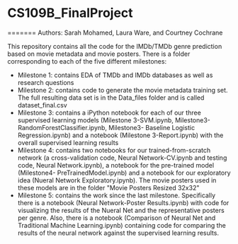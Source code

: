 # CS109B_FinalProject
=======
Authors: Sarah Mohamed, Laura Ware, and Courtney Cochrane

This repository contains all the code for the IMDb/TMDb genre prediction based on movie metadata and movie posters. There is a folder corresponding to each of the five different milestones:
- Milestone 1: contains EDA of TMDb and IMDb databases as well as research questions
- Milestone 2: contains code to generate the movie metadata training set. The full resulting data set is in the Data_files folder and is called dataset_final.csv
- Milestone 3: contains a iPython notebook for each of our three supervised learning models (Milestone 3-SVM.ipynb, Milestone3-RandomForestClassifier.ipynb, Milestone3- Baseline Logistic Regression.ipynb) and a notebook (Milestone 3-Report.ipynb) with the overall supervised learning results 
- Milestone 4: contains two notebooks for our trained-from-scratch network (a cross-validation code, Neural Network-CV.ipynb and testing code, Neural Network.ipynb), a notebook for the pre-trained model (Milestone4- PreTrainedModel.ipynb) and a notebook for our exploratory idea (Nueral Network Exploratory.ipynb). The movie posters used in these models are in the folder "Movie Posters Resized 32x32"
- Milestone 5: contains the work since the last milestone. Specifically there is a notebook (Neural Network-Poster Results.ipynb) with code for visualizing the results of the Nueral Net and the representative posters per genre. Also, there is a notebook (Comparison of Neural Net and Traditional Machine Learning.ipynb) containing code for comparing the results of the neural network against the supervised learning results. 

